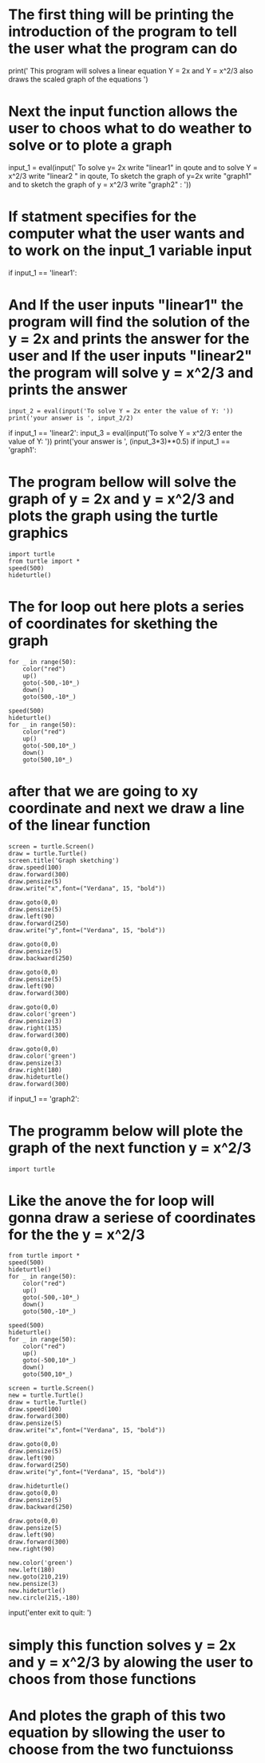# The first thing will be printing the introduction of the program to tell the user what the program can do
print(' This program will solves a linear equation Y = 2x and Y = x^2/3 also draws the scaled graph of the equations ')
# Next the input function allows the user to choos what to do weather to solve or to plote a graph
input_1 = eval(input(' To solve y= 2x write "linear1" in qoute and to solve Y = x^2/3 write "linear2 " in qoute, To sketch the graph of y=2x write "graph1" and to sketch the graph of y = x^2/3 write "graph2" :  '))
# If statment specifies for the computer what the user wants and to work on the input_1 variable input
if input_1 == 'linear1':
# And If the user inputs "linear1" the program will find the solution of the y = 2x and prints the answer for the user and If the user inputs "linear2" the program will solve y = x^2/3 and prints the answer
    input_2 = eval(input('To solve Y = 2x enter the value of Y: '))
    print('your answer is ', input_2/2)
if input_1 == 'linear2':
    input_3 =  eval(input('To solve Y = x^2/3 enter the value of Y:  '))
    print('your answer is ', (input_3*3)**0.5)
if input_1 == 'graph1':
# The program bellow will solve the graph of y = 2x and y = x^2/3 and plots the graph using the turtle graphics 
    import turtle    
    from turtle import *
    speed(500)
    hideturtle()
# The for loop out here plots a series of coordinates for skething the graph
    for _ in range(50):
        color("red")
        up()
        goto(-500,-10*_)
        down()
        goto(500,-10*_)

    speed(500)
    hideturtle()
    for _ in range(50):
        color("red")
        up()
        goto(-500,10*_)
        down()
        goto(500,10*_)
# after that we are going to xy coordinate and next we draw a line of the linear function
    screen = turtle.Screen()
    draw = turtle.Turtle()
    screen.title('Graph sketching')
    draw.speed(100)
    draw.forward(300)
    draw.pensize(5)
    draw.write("x",font=("Verdana", 15, "bold"))
    
    draw.goto(0,0)
    draw.pensize(5)
    draw.left(90)
    draw.forward(250)
    draw.write("y",font=("Verdana", 15, "bold"))
    
    draw.goto(0,0)
    draw.pensize(5)
    draw.backward(250)
    
    draw.goto(0,0)
    draw.pensize(5)
    draw.left(90)
    draw.forward(300)
    
    draw.goto(0,0)
    draw.color('green')
    draw.pensize(3)
    draw.right(135)
    draw.forward(300)
    
    draw.goto(0,0)
    draw.color('green')
    draw.pensize(3)
    draw.right(180)
    draw.hideturtle()
    draw.forward(300)
if input_1 == 'graph2':
# The programm below will plote the graph of the next function y = x^2/3 
    import turtle
# Like the anove the for loop will gonna draw a seriese of coordinates for the the y = x^2/3
    from turtle import *
    speed(500)
    hideturtle()
    for _ in range(50):
        color("red")
        up()
        goto(-500,-10*_)
        down()
        goto(500,-10*_)

    speed(500)
    hideturtle()
    for _ in range(50):
        color("red")
        up()
        goto(-500,10*_)
        down()
        goto(500,10*_)
    
    screen = turtle.Screen()
    new = turtle.Turtle()
    draw = turtle.Turtle()
    draw.speed(100)
    draw.forward(300)
    draw.pensize(5)
    draw.write("x",font=("Verdana", 15, "bold"))
    
    draw.goto(0,0)
    draw.pensize(5)
    draw.left(90)
    draw.forward(250)
    draw.write("y",font=("Verdana", 15, "bold"))

    draw.hideturtle()
    draw.goto(0,0)
    draw.pensize(5)
    draw.backward(250)
        
    draw.goto(0,0)
    draw.pensize(5)
    draw.left(90)
    draw.forward(300)
    new.right(90)
    
    new.color('green')
    new.left(180)
    new.goto(210,219)
    new.pensize(3)
    new.hideturtle()
    new.circle(215,-180)
input('enter exit to quit: ')

# simply this function solves y = 2x and y = x^2/3 by alowing the user to choos from those functions
# And plotes the graph of this two equation by sllowing the user to choose from the two functuionss
